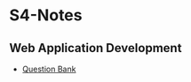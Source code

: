 # S4-Notes


## Web Application Development

- [Question Bank](https://hunterz-killer.github.io/S4-Notes/WAD/)

  

